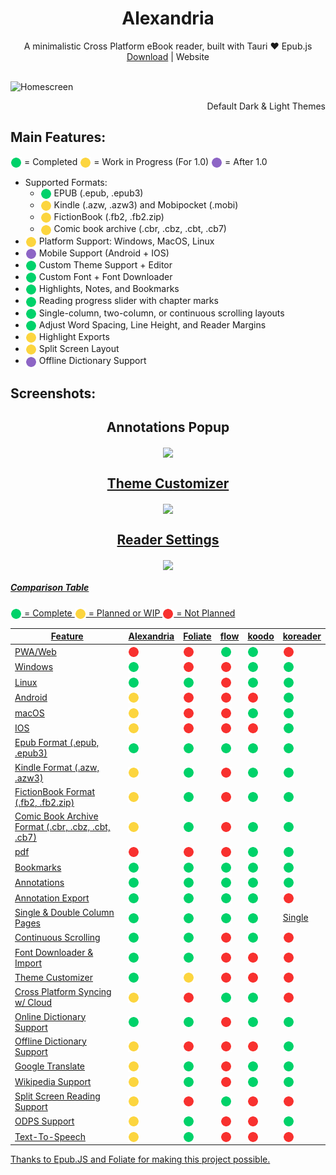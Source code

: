 <h1 align="center">Alexandria</h1>
<div align="center">A minimalistic Cross Platform eBook reader, built with Tauri ❤️ Epub.js</div>
<div align="center"><a href="/">Download</a> | Website</div>
<br>

![Homescreen](https://github.com/btpf/temp-readme/assets/61168382/e97d515f-de21-4f93-9bf3-7e189c8a29e4)
<div align="right">Default Dark & Light Themes</div>


## Main Features:

<img height="18px" width="18px" align="center" src="https://github.com/microsoft/fluentui-emoji/blob/main/assets/Green%20circle/Flat/green_circle_flat.svg"> = Completed
<img height="18px" width="18px" align="center" src="https://github.com/microsoft/fluentui-emoji/blob/main/assets/Yellow%20circle/Flat/yellow_circle_flat.svg">  = Work in Progress (For 1.0)
<img height="18px" width="18px" align="center" src="https://github.com/microsoft/fluentui-emoji/blob/main/assets/Purple%20circle/Flat/purple_circle_flat.svg">  = After 1.0

- Supported Formats:
  - <img height="18px" width="18px" align="center" src="https://github.com/microsoft/fluentui-emoji/blob/main/assets/Green%20circle/Flat/green_circle_flat.svg"> EPUB (.epub, .epub3)
  - <img height="18px" width="18px" align="center" src="https://github.com/microsoft/fluentui-emoji/blob/main/assets/Yellow%20circle/Flat/yellow_circle_flat.svg">  Kindle (.azw, .azw3) and Mobipocket (.mobi)
  - <img height="18px" width="18px" align="center" src="https://github.com/microsoft/fluentui-emoji/blob/main/assets/Yellow%20circle/Flat/yellow_circle_flat.svg">  FictionBook (.fb2, .fb2.zip)
  - <img height="18px" width="18px" align="center" src="https://github.com/microsoft/fluentui-emoji/blob/main/assets/Yellow%20circle/Flat/yellow_circle_flat.svg">  Comic book archive (.cbr, .cbz, .cbt, .cb7)
- <img height="18px" width="18px" align="center" src="https://github.com/microsoft/fluentui-emoji/blob/main/assets/Yellow%20circle/Flat/yellow_circle_flat.svg">  Platform Support: Windows, MacOS, Linux
- <img height="18px" width="18px" align="center" src="https://github.com/microsoft/fluentui-emoji/blob/main/assets/Purple%20circle/Flat/purple_circle_flat.svg">  Mobile Support (Android + IOS)
- <img height="18px" width="18px" align="center" src="https://github.com/microsoft/fluentui-emoji/blob/main/assets/Green%20circle/Flat/green_circle_flat.svg"> Custom Theme Support + Editor
- <img height="18px" width="18px" align="center" src="https://github.com/microsoft/fluentui-emoji/blob/main/assets/Green%20circle/Flat/green_circle_flat.svg"> Custom Font + Font Downloader
- <img height="18px" width="18px" align="center" src="https://github.com/microsoft/fluentui-emoji/blob/main/assets/Green%20circle/Flat/green_circle_flat.svg"> Highlights, Notes, and Bookmarks
- <img height="18px" width="18px" align="center" src="https://github.com/microsoft/fluentui-emoji/blob/main/assets/Green%20circle/Flat/green_circle_flat.svg"> Reading progress slider with chapter marks
- <img height="18px" width="18px" align="center" src="https://github.com/microsoft/fluentui-emoji/blob/main/assets/Green%20circle/Flat/green_circle_flat.svg"> Single-column, two-column, or continuous scrolling layouts
- <img height="18px" width="18px" align="center" src="https://github.com/microsoft/fluentui-emoji/blob/main/assets/Green%20circle/Flat/green_circle_flat.svg"> Adjust Word Spacing, Line Height, and Reader Margins
- <img height="18px" width="18px" align="center" src="https://github.com/microsoft/fluentui-emoji/blob/main/assets/Yellow%20circle/Flat/yellow_circle_flat.svg">  Highlight Exports
- <img height="18px" width="18px" align="center" src="https://github.com/microsoft/fluentui-emoji/blob/main/assets/Yellow%20circle/Flat/yellow_circle_flat.svg">  Split Screen Layout
- <img height="18px" width="18px" align="center" src="https://github.com/microsoft/fluentui-emoji/blob/main/assets/Purple%20circle/Flat/purple_circle_flat.svg">  Offline Dictionary Support

## Screenshots:
<h2 align="center">Annotations Popup</h2>
<div align="center"><a href="/"> <img align="center" src="https://github.com/btpf/temp-readme/assets/61168382/f7beb3e9-c07e-4988-ad29-421b786cdea7"> </div>

<h2 align="center">Theme Customizer</h2>
<div align="center"><a href="/"> <img align="center" src="https://github.com/btpf/temp-readme/assets/61168382/2f37a48c-0042-4b2b-9c4e-a1668f4a7255"> </div>

<h2 align="center">Reader Settings</h2>
<div align="center"><a href="/"> <img align="center" src="https://github.com/btpf/temp-readme/assets/61168382/8198e57e-7140-4e28-9c68-f97554d057a2"> </div>


##### Comparison Table

<img height="18px" width="18px" align="center" src="https://github.com/microsoft/fluentui-emoji/blob/main/assets/Green%20circle/Flat/green_circle_flat.svg"> = Complete
<img height="18px" width="18px" align="center" src="https://github.com/microsoft/fluentui-emoji/blob/main/assets/Yellow%20circle/Flat/yellow_circle_flat.svg">  = Planned or WIP
<img height="18px" width="18px" align="center" src="https://github.com/microsoft/fluentui-emoji/raw/main/assets/Red%20circle/Flat/red_circle_flat.svg"> = Not Planned

| **Feature**                                        | **Alexandria**  | **Foliate**     | **flow** | **koodo**      | **koreader**        |
| -------------------------------------------------- | --------------- | --------------- | --------------- | -------------- | ------------------- |
| PWA/Web                                            | <img height="18px" width="18px" align="center" src="https://github.com/microsoft/fluentui-emoji/raw/main/assets/Red%20circle/Flat/red_circle_flat.svg">    | <img height="18px" width="18px" align="center" src="https://github.com/microsoft/fluentui-emoji/raw/main/assets/Red%20circle/Flat/red_circle_flat.svg">    | <img height="18px" width="18px" align="center" src="https://github.com/microsoft/fluentui-emoji/blob/main/assets/Green%20circle/Flat/green_circle_flat.svg">  | <img height="18px" width="18px" align="center" src="https://github.com/microsoft/fluentui-emoji/blob/main/assets/Green%20circle/Flat/green_circle_flat.svg"> | <img height="18px" width="18px" align="center" src="https://github.com/microsoft/fluentui-emoji/raw/main/assets/Red%20circle/Flat/red_circle_flat.svg">        |
| Windows                                            | <img height="18px" width="18px" align="center" src="https://github.com/microsoft/fluentui-emoji/blob/main/assets/Green%20circle/Flat/green_circle_flat.svg">  | <img height="18px" width="18px" align="center" src="https://github.com/microsoft/fluentui-emoji/raw/main/assets/Red%20circle/Flat/red_circle_flat.svg">    | <img height="18px" width="18px" align="center" src="https://github.com/microsoft/fluentui-emoji/raw/main/assets/Red%20circle/Flat/red_circle_flat.svg">    | <img height="18px" width="18px" align="center" src="https://github.com/microsoft/fluentui-emoji/blob/main/assets/Green%20circle/Flat/green_circle_flat.svg"> | <img height="18px" width="18px" align="center" src="https://github.com/microsoft/fluentui-emoji/blob/main/assets/Green%20circle/Flat/green_circle_flat.svg">      |
| Linux                                              | <img height="18px" width="18px" align="center" src="https://github.com/microsoft/fluentui-emoji/blob/main/assets/Green%20circle/Flat/green_circle_flat.svg">  | <img height="18px" width="18px" align="center" src="https://github.com/microsoft/fluentui-emoji/blob/main/assets/Green%20circle/Flat/green_circle_flat.svg">  | <img height="18px" width="18px" align="center" src="https://github.com/microsoft/fluentui-emoji/raw/main/assets/Red%20circle/Flat/red_circle_flat.svg">    | <img height="18px" width="18px" align="center" src="https://github.com/microsoft/fluentui-emoji/blob/main/assets/Green%20circle/Flat/green_circle_flat.svg"> | <img height="18px" width="18px" align="center" src="https://github.com/microsoft/fluentui-emoji/blob/main/assets/Green%20circle/Flat/green_circle_flat.svg">      |
| Android                                            | <img height="18px" width="18px" align="center" src="https://github.com/microsoft/fluentui-emoji/blob/main/assets/Yellow%20circle/Flat/yellow_circle_flat.svg">  | <img height="18px" width="18px" align="center" src="https://github.com/microsoft/fluentui-emoji/raw/main/assets/Red%20circle/Flat/red_circle_flat.svg">    | <img height="18px" width="18px" align="center" src="https://github.com/microsoft/fluentui-emoji/raw/main/assets/Red%20circle/Flat/red_circle_flat.svg">    | <img height="18px" width="18px" align="center" src="https://github.com/microsoft/fluentui-emoji/raw/main/assets/Red%20circle/Flat/red_circle_flat.svg">   | <img height="18px" width="18px" align="center" src="https://github.com/microsoft/fluentui-emoji/blob/main/assets/Green%20circle/Flat/green_circle_flat.svg">      |
| macOS                                              | <img height="18px" width="18px" align="center" src="https://github.com/microsoft/fluentui-emoji/blob/main/assets/Yellow%20circle/Flat/yellow_circle_flat.svg">  | <img height="18px" width="18px" align="center" src="https://github.com/microsoft/fluentui-emoji/raw/main/assets/Red%20circle/Flat/red_circle_flat.svg">    | <img height="18px" width="18px" align="center" src="https://github.com/microsoft/fluentui-emoji/raw/main/assets/Red%20circle/Flat/red_circle_flat.svg">    | <img height="18px" width="18px" align="center" src="https://github.com/microsoft/fluentui-emoji/blob/main/assets/Green%20circle/Flat/green_circle_flat.svg"> | <img height="18px" width="18px" align="center" src="https://github.com/microsoft/fluentui-emoji/blob/main/assets/Green%20circle/Flat/green_circle_flat.svg">      |
| IOS                                                | <img height="18px" width="18px" align="center" src="https://github.com/microsoft/fluentui-emoji/blob/main/assets/Yellow%20circle/Flat/yellow_circle_flat.svg">  | <img height="18px" width="18px" align="center" src="https://github.com/microsoft/fluentui-emoji/raw/main/assets/Red%20circle/Flat/red_circle_flat.svg">    | <img height="18px" width="18px" align="center" src="https://github.com/microsoft/fluentui-emoji/raw/main/assets/Red%20circle/Flat/red_circle_flat.svg">    | <img height="18px" width="18px" align="center" src="https://github.com/microsoft/fluentui-emoji/raw/main/assets/Red%20circle/Flat/red_circle_flat.svg">   | <img height="18px" width="18px" align="center" src="https://github.com/microsoft/fluentui-emoji/blob/main/assets/Green%20circle/Flat/green_circle_flat.svg">      |
| Epub Format (.epub, .epub3)                        | <img height="18px" width="18px" align="center" src="https://github.com/microsoft/fluentui-emoji/blob/main/assets/Green%20circle/Flat/green_circle_flat.svg">  | <img height="18px" width="18px" align="center" src="https://github.com/microsoft/fluentui-emoji/blob/main/assets/Green%20circle/Flat/green_circle_flat.svg">  | <img height="18px" width="18px" align="center" src="https://github.com/microsoft/fluentui-emoji/blob/main/assets/Green%20circle/Flat/green_circle_flat.svg">  | <img height="18px" width="18px" align="center" src="https://github.com/microsoft/fluentui-emoji/blob/main/assets/Green%20circle/Flat/green_circle_flat.svg"> | <img height="18px" width="18px" align="center" src="https://github.com/microsoft/fluentui-emoji/blob/main/assets/Green%20circle/Flat/green_circle_flat.svg">      |
| Kindle Format (.azw, .azw3)                        | <img height="18px" width="18px" align="center" src="https://github.com/microsoft/fluentui-emoji/blob/main/assets/Yellow%20circle/Flat/yellow_circle_flat.svg">  | <img height="18px" width="18px" align="center" src="https://github.com/microsoft/fluentui-emoji/blob/main/assets/Green%20circle/Flat/green_circle_flat.svg">  | <img height="18px" width="18px" align="center" src="https://github.com/microsoft/fluentui-emoji/raw/main/assets/Red%20circle/Flat/red_circle_flat.svg">    | <img height="18px" width="18px" align="center" src="https://github.com/microsoft/fluentui-emoji/blob/main/assets/Green%20circle/Flat/green_circle_flat.svg"> | <img height="18px" width="18px" align="center" src="https://github.com/microsoft/fluentui-emoji/blob/main/assets/Green%20circle/Flat/green_circle_flat.svg">      |
| FictionBook Format (.fb2, .fb2.zip)                | <img height="18px" width="18px" align="center" src="https://github.com/microsoft/fluentui-emoji/blob/main/assets/Yellow%20circle/Flat/yellow_circle_flat.svg">  | <img height="18px" width="18px" align="center" src="https://github.com/microsoft/fluentui-emoji/blob/main/assets/Green%20circle/Flat/green_circle_flat.svg">  | <img height="18px" width="18px" align="center" src="https://github.com/microsoft/fluentui-emoji/raw/main/assets/Red%20circle/Flat/red_circle_flat.svg">    | <img height="18px" width="18px" align="center" src="https://github.com/microsoft/fluentui-emoji/blob/main/assets/Green%20circle/Flat/green_circle_flat.svg"> | <img height="18px" width="18px" align="center" src="https://github.com/microsoft/fluentui-emoji/blob/main/assets/Green%20circle/Flat/green_circle_flat.svg">      |
| Comic Book Archive Format (.cbr, .cbz, .cbt, .cb7) | <img height="18px" width="18px" align="center" src="https://github.com/microsoft/fluentui-emoji/blob/main/assets/Yellow%20circle/Flat/yellow_circle_flat.svg">  | <img height="18px" width="18px" align="center" src="https://github.com/microsoft/fluentui-emoji/blob/main/assets/Green%20circle/Flat/green_circle_flat.svg">  | <img height="18px" width="18px" align="center" src="https://github.com/microsoft/fluentui-emoji/raw/main/assets/Red%20circle/Flat/red_circle_flat.svg">    | <img height="18px" width="18px" align="center" src="https://github.com/microsoft/fluentui-emoji/blob/main/assets/Green%20circle/Flat/green_circle_flat.svg"> | <img height="18px" width="18px" align="center" src="https://github.com/microsoft/fluentui-emoji/blob/main/assets/Green%20circle/Flat/green_circle_flat.svg">      |
| pdf                                                | <img height="18px" width="18px" align="center" src="https://github.com/microsoft/fluentui-emoji/raw/main/assets/Red%20circle/Flat/red_circle_flat.svg">    | <img height="18px" width="18px" align="center" src="https://github.com/microsoft/fluentui-emoji/raw/main/assets/Red%20circle/Flat/red_circle_flat.svg">    | <img height="18px" width="18px" align="center" src="https://github.com/microsoft/fluentui-emoji/raw/main/assets/Red%20circle/Flat/red_circle_flat.svg">    | <img height="18px" width="18px" align="center" src="https://github.com/microsoft/fluentui-emoji/blob/main/assets/Green%20circle/Flat/green_circle_flat.svg"> | <img height="18px" width="18px" align="center" src="https://github.com/microsoft/fluentui-emoji/blob/main/assets/Green%20circle/Flat/green_circle_flat.svg">      |
| Bookmarks                                          | <img height="18px" width="18px" align="center" src="https://github.com/microsoft/fluentui-emoji/blob/main/assets/Green%20circle/Flat/green_circle_flat.svg">  | <img height="18px" width="18px" align="center" src="https://github.com/microsoft/fluentui-emoji/blob/main/assets/Green%20circle/Flat/green_circle_flat.svg">  | <img height="18px" width="18px" align="center" src="https://github.com/microsoft/fluentui-emoji/blob/main/assets/Green%20circle/Flat/green_circle_flat.svg">  | <img height="18px" width="18px" align="center" src="https://github.com/microsoft/fluentui-emoji/blob/main/assets/Green%20circle/Flat/green_circle_flat.svg"> | <img height="18px" width="18px" align="center" src="https://github.com/microsoft/fluentui-emoji/blob/main/assets/Green%20circle/Flat/green_circle_flat.svg">      |
| Annotations                                        | <img height="18px" width="18px" align="center" src="https://github.com/microsoft/fluentui-emoji/blob/main/assets/Green%20circle/Flat/green_circle_flat.svg">  | <img height="18px" width="18px" align="center" src="https://github.com/microsoft/fluentui-emoji/blob/main/assets/Green%20circle/Flat/green_circle_flat.svg">  | <img height="18px" width="18px" align="center" src="https://github.com/microsoft/fluentui-emoji/blob/main/assets/Green%20circle/Flat/green_circle_flat.svg">  | <img height="18px" width="18px" align="center" src="https://github.com/microsoft/fluentui-emoji/blob/main/assets/Green%20circle/Flat/green_circle_flat.svg"> | <img height="18px" width="18px" align="center" src="https://github.com/microsoft/fluentui-emoji/blob/main/assets/Green%20circle/Flat/green_circle_flat.svg">      |
| Annotation Export                                  | <img height="18px" width="18px" align="center" src="https://github.com/microsoft/fluentui-emoji/blob/main/assets/Green%20circle/Flat/green_circle_flat.svg">  | <img height="18px" width="18px" align="center" src="https://github.com/microsoft/fluentui-emoji/blob/main/assets/Green%20circle/Flat/green_circle_flat.svg">  | <img height="18px" width="18px" align="center" src="https://github.com/microsoft/fluentui-emoji/blob/main/assets/Green%20circle/Flat/green_circle_flat.svg">  | <img height="18px" width="18px" align="center" src="https://github.com/microsoft/fluentui-emoji/blob/main/assets/Green%20circle/Flat/green_circle_flat.svg"> | <img height="18px" width="18px" align="center" src="https://github.com/microsoft/fluentui-emoji/raw/main/assets/Red%20circle/Flat/red_circle_flat.svg">        |
| Single & Double Column Pages                       | <img height="18px" width="18px" align="center" src="https://github.com/microsoft/fluentui-emoji/blob/main/assets/Green%20circle/Flat/green_circle_flat.svg">  | <img height="18px" width="18px" align="center" src="https://github.com/microsoft/fluentui-emoji/blob/main/assets/Green%20circle/Flat/green_circle_flat.svg">  | <img height="18px" width="18px" align="center" src="https://github.com/microsoft/fluentui-emoji/blob/main/assets/Green%20circle/Flat/green_circle_flat.svg">  | <img height="18px" width="18px" align="center" src="https://github.com/microsoft/fluentui-emoji/blob/main/assets/Green%20circle/Flat/green_circle_flat.svg"> | Single |
| Continuous Scrolling                               | <img height="18px" width="18px" align="center" src="https://github.com/microsoft/fluentui-emoji/blob/main/assets/Green%20circle/Flat/green_circle_flat.svg">  | <img height="18px" width="18px" align="center" src="https://github.com/microsoft/fluentui-emoji/blob/main/assets/Green%20circle/Flat/green_circle_flat.svg">  | <img height="18px" width="18px" align="center" src="https://github.com/microsoft/fluentui-emoji/raw/main/assets/Red%20circle/Flat/red_circle_flat.svg">    | <img height="18px" width="18px" align="center" src="https://github.com/microsoft/fluentui-emoji/blob/main/assets/Green%20circle/Flat/green_circle_flat.svg"> | <img height="18px" width="18px" align="center" src="https://github.com/microsoft/fluentui-emoji/raw/main/assets/Red%20circle/Flat/red_circle_flat.svg">        |
| Font Downloader & Import                           | <img height="18px" width="18px" align="center" src="https://github.com/microsoft/fluentui-emoji/blob/main/assets/Green%20circle/Flat/green_circle_flat.svg">  | <img height="18px" width="18px" align="center" src="https://github.com/microsoft/fluentui-emoji/blob/main/assets/Green%20circle/Flat/green_circle_flat.svg">  | <img height="18px" width="18px" align="center" src="https://github.com/microsoft/fluentui-emoji/raw/main/assets/Red%20circle/Flat/red_circle_flat.svg">    | <img height="18px" width="18px" align="center" src="https://github.com/microsoft/fluentui-emoji/raw/main/assets/Red%20circle/Flat/red_circle_flat.svg">   | <img height="18px" width="18px" align="center" src="https://github.com/microsoft/fluentui-emoji/raw/main/assets/Red%20circle/Flat/red_circle_flat.svg">        |
| Theme Customizer                                   | <img height="18px" width="18px" align="center" src="https://github.com/microsoft/fluentui-emoji/blob/main/assets/Green%20circle/Flat/green_circle_flat.svg">  | <img height="18px" width="18px" align="center" src="https://github.com/microsoft/fluentui-emoji/blob/main/assets/Yellow%20circle/Flat/yellow_circle_flat.svg">  | <img height="18px" width="18px" align="center" src="https://github.com/microsoft/fluentui-emoji/raw/main/assets/Red%20circle/Flat/red_circle_flat.svg">    | <img height="18px" width="18px" align="center" src="https://github.com/microsoft/fluentui-emoji/raw/main/assets/Red%20circle/Flat/red_circle_flat.svg">   | <img height="18px" width="18px" align="center" src="https://github.com/microsoft/fluentui-emoji/raw/main/assets/Red%20circle/Flat/red_circle_flat.svg">        |
| Cross Platform Syncing w/ Cloud                    | <img height="18px" width="18px" align="center" src="https://github.com/microsoft/fluentui-emoji/blob/main/assets/Yellow%20circle/Flat/yellow_circle_flat.svg">  | <img height="18px" width="18px" align="center" src="https://github.com/microsoft/fluentui-emoji/raw/main/assets/Red%20circle/Flat/red_circle_flat.svg">    | <img height="18px" width="18px" align="center" src="https://github.com/microsoft/fluentui-emoji/blob/main/assets/Green%20circle/Flat/green_circle_flat.svg">  | <img height="18px" width="18px" align="center" src="https://github.com/microsoft/fluentui-emoji/blob/main/assets/Green%20circle/Flat/green_circle_flat.svg"> | <img height="18px" width="18px" align="center" src="https://github.com/microsoft/fluentui-emoji/raw/main/assets/Red%20circle/Flat/red_circle_flat.svg">        |
| Online Dictionary Support                          | <img height="18px" width="18px" align="center" src="https://github.com/microsoft/fluentui-emoji/blob/main/assets/Green%20circle/Flat/green_circle_flat.svg">  | <img height="18px" width="18px" align="center" src="https://github.com/microsoft/fluentui-emoji/blob/main/assets/Green%20circle/Flat/green_circle_flat.svg">  | <img height="18px" width="18px" align="center" src="https://github.com/microsoft/fluentui-emoji/raw/main/assets/Red%20circle/Flat/red_circle_flat.svg">    | <img height="18px" width="18px" align="center" src="https://github.com/microsoft/fluentui-emoji/blob/main/assets/Green%20circle/Flat/green_circle_flat.svg"> | <img height="18px" width="18px" align="center" src="https://github.com/microsoft/fluentui-emoji/blob/main/assets/Green%20circle/Flat/green_circle_flat.svg">      |
| Offline Dictionary Support                         | <img height="18px" width="18px" align="center" src="https://github.com/microsoft/fluentui-emoji/blob/main/assets/Yellow%20circle/Flat/yellow_circle_flat.svg">  | <img height="18px" width="18px" align="center" src="https://github.com/microsoft/fluentui-emoji/raw/main/assets/Red%20circle/Flat/red_circle_flat.svg">    | <img height="18px" width="18px" align="center" src="https://github.com/microsoft/fluentui-emoji/raw/main/assets/Red%20circle/Flat/red_circle_flat.svg">    | <img height="18px" width="18px" align="center" src="https://github.com/microsoft/fluentui-emoji/raw/main/assets/Red%20circle/Flat/red_circle_flat.svg">   | <img height="18px" width="18px" align="center" src="https://github.com/microsoft/fluentui-emoji/blob/main/assets/Green%20circle/Flat/green_circle_flat.svg">      |
| Google Translate                                   | <img height="18px" width="18px" align="center" src="https://github.com/microsoft/fluentui-emoji/blob/main/assets/Yellow%20circle/Flat/yellow_circle_flat.svg">  | <img height="18px" width="18px" align="center" src="https://github.com/microsoft/fluentui-emoji/blob/main/assets/Green%20circle/Flat/green_circle_flat.svg">  | <img height="18px" width="18px" align="center" src="https://github.com/microsoft/fluentui-emoji/raw/main/assets/Red%20circle/Flat/red_circle_flat.svg">    | <img height="18px" width="18px" align="center" src="https://github.com/microsoft/fluentui-emoji/blob/main/assets/Green%20circle/Flat/green_circle_flat.svg"> | <img height="18px" width="18px" align="center" src="https://github.com/microsoft/fluentui-emoji/blob/main/assets/Green%20circle/Flat/green_circle_flat.svg">      |
| Wikipedia Support                                  | <img height="18px" width="18px" align="center" src="https://github.com/microsoft/fluentui-emoji/blob/main/assets/Yellow%20circle/Flat/yellow_circle_flat.svg">  | <img height="18px" width="18px" align="center" src="https://github.com/microsoft/fluentui-emoji/blob/main/assets/Green%20circle/Flat/green_circle_flat.svg">  | <img height="18px" width="18px" align="center" src="https://github.com/microsoft/fluentui-emoji/raw/main/assets/Red%20circle/Flat/red_circle_flat.svg">    | <img height="18px" width="18px" align="center" src="https://github.com/microsoft/fluentui-emoji/blob/main/assets/Green%20circle/Flat/green_circle_flat.svg"> | <img height="18px" width="18px" align="center" src="https://github.com/microsoft/fluentui-emoji/blob/main/assets/Green%20circle/Flat/green_circle_flat.svg">      |
| Split Screen Reading Support                       | <img height="18px" width="18px" align="center" src="https://github.com/microsoft/fluentui-emoji/blob/main/assets/Yellow%20circle/Flat/yellow_circle_flat.svg">  | <img height="18px" width="18px" align="center" src="https://github.com/microsoft/fluentui-emoji/raw/main/assets/Red%20circle/Flat/red_circle_flat.svg">    | <img height="18px" width="18px" align="center" src="https://github.com/microsoft/fluentui-emoji/blob/main/assets/Green%20circle/Flat/green_circle_flat.svg">  | <img height="18px" width="18px" align="center" src="https://github.com/microsoft/fluentui-emoji/raw/main/assets/Red%20circle/Flat/red_circle_flat.svg">   | <img height="18px" width="18px" align="center" src="https://github.com/microsoft/fluentui-emoji/raw/main/assets/Red%20circle/Flat/red_circle_flat.svg">        |
| ODPS Support                                       | <img height="18px" width="18px" align="center" src="https://github.com/microsoft/fluentui-emoji/blob/main/assets/Yellow%20circle/Flat/yellow_circle_flat.svg">  | <img height="18px" width="18px" align="center" src="https://github.com/microsoft/fluentui-emoji/blob/main/assets/Green%20circle/Flat/green_circle_flat.svg">  | <img height="18px" width="18px" align="center" src="https://github.com/microsoft/fluentui-emoji/raw/main/assets/Red%20circle/Flat/red_circle_flat.svg">    | <img height="18px" width="18px" align="center" src="https://github.com/microsoft/fluentui-emoji/raw/main/assets/Red%20circle/Flat/red_circle_flat.svg">   | <img height="18px" width="18px" align="center" src="https://github.com/microsoft/fluentui-emoji/blob/main/assets/Green%20circle/Flat/green_circle_flat.svg">      |
| Text-To-Speech                                     | <img height="18px" width="18px" align="center" src="https://github.com/microsoft/fluentui-emoji/blob/main/assets/Yellow%20circle/Flat/yellow_circle_flat.svg">  | <img height="18px" width="18px" align="center" src="https://github.com/microsoft/fluentui-emoji/blob/main/assets/Green%20circle/Flat/green_circle_flat.svg">  | <img height="18px" width="18px" align="center" src="https://github.com/microsoft/fluentui-emoji/raw/main/assets/Red%20circle/Flat/red_circle_flat.svg">    | <img height="18px" width="18px" align="center" src="https://github.com/microsoft/fluentui-emoji/raw/main/assets/Red%20circle/Flat/red_circle_flat.svg">   | <img height="18px" width="18px" align="center" src="https://github.com/microsoft/fluentui-emoji/raw/main/assets/Red%20circle/Flat/red_circle_flat.svg">        |



Thanks to Epub.JS and Foliate for making this project possible. 
